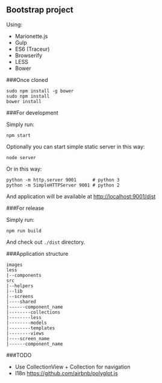 Bootstrap project
-----------------

Using:

 - Marionette.js
 - Gulp
 - ES6 (Traceur)
 - Browserify
 - LESS
 - Bower


###Once cloned

    sudo npm install -g bower
    sudo npm install
    bower install


###For development

Simply run:

    npm start

Optionally you can start simple static server in this way:

    node server

Or in this way:

    python -m http.server 9001      # python 3
    python -m SimpleHTTPServer 9001 # python 2

And application will be available at [http://localhost:9001/dist](http://localhost:9001/dist)


###For release

Simply run:

    npm run build

And check out `./dist` directory.


###Application structure

    images
    less
    |--components
    src
    |--helpers
    |--lib
    |--screens
    |----shared
    |------component_name
    |--------collections
    |--------less
    |--------models
    |--------templates
    |--------views
    |----screen_name
    |------component_name


###TODO

 - Use CollectionView + Collection for navigation
 - I18n https://github.com/airbnb/polyglot.js

